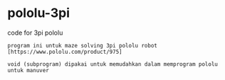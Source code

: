 # pololu-3pi
code for 3pi pololu



	program ini untuk maze solving 3pi pololu robot [https://www.pololu.com/product/975]
	
	void (subprogram) dipakai untuk memudahkan dalam memprogram pololu untuk manuver
